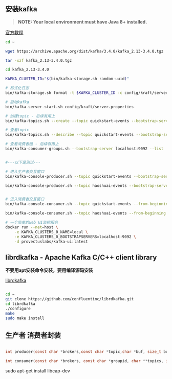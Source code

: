 
## 安装kafka

> **NOTE: Your local environment must have Java 8+ installed.**

[官方教程](https://kafka.apache.org/34/documentation.html)

```sh
cd ~

wget https://archive.apache.org/dist/kafka/3.4.0/kafka_2.13-3.4.0.tgz

tar -xzf kafka_2.13-3.4.0.tgz

cd kafka_2.13-3.4.0

KAFKA_CLUSTER_ID="$(bin/kafka-storage.sh random-uuid)"

# 格式化日志
bin/kafka-storage.sh format -t $KAFKA_CLUSTER_ID -c config/kraft/server.properties

# 启动kafka
bin/kafka-server-start.sh config/kraft/server.properties

# 创建topic - 后续有用上
bin/kafka-topics.sh --create --topic quickstart-events --bootstrap-server localhost:9092

# 查看topic 
bin/kafka-topics.sh --describe --topic quickstart-events --bootstrap-server localhost:9092

# 查看消费者组 - 后续有用上
bin/kafka-consumer-groups.sh --bootstrap-server localhost:9092 --list


#---以下是测试---

# 进入生产者交互窗口
bin/kafka-console-producer.sh --topic quickstart-events --bootstrap-server localhost:9092

bin/kafka-console-producer.sh --topic haoshuai-events --bootstrap-server localhost:9092


# 进入消费者交互窗口
bin/kafka-console-consumer.sh --topic quickstart-events --from-beginning --bootstrap-server localhost:9092

bin/kafka-console-consumer.sh --topic haoshuai-events --from-beginning --bootstrap-server localhost:9092

# 一个简单的web UI监控服务
docker run --net=host \
	-e KAFKA_CLUSTERS_0_NAME=local \
	-e KAFKA_CLUSTERS_0_BOOTSTRAPSERVERS=localhost:9092 \
	-d provectuslabs/kafka-ui:latest
```

## librdkafka - Apache Kafka C/C++ client library

**不要用apt安装命令安装，要用编译源码安装**

[librdkafka](https://github.com/confluentinc/librdkafka)

```sh

cd ~
git clone https://github.com/confluentinc/librdkafka.git
cd librdkafka
./configure
make
sudo make install

```

## 生产者 消费者封装

```c

int producer(const char *brokers,const char *topic,char *buf, size_t buf_size);

int consumer(const char *brokers, const char *groupid, char **topics, int topic_cnt);

```

sudo apt-get install libcap-dev